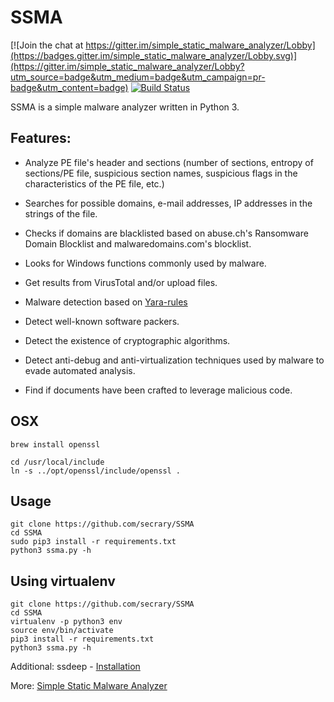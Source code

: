 # SSMA

[![Join the chat at https://gitter.im/simple_static_malware_analyzer/Lobby](https://badges.gitter.im/simple_static_malware_analyzer/Lobby.svg)](https://gitter.im/simple_static_malware_analyzer/Lobby?utm_source=badge&utm_medium=badge&utm_campaign=pr-badge&utm_content=badge)   [![Build Status](https://travis-ci.org/secrary/SSMA.svg?branch=master)](https://travis-ci.org/secrary/SSMA)

SSMA is a simple malware analyzer written in Python 3. 
## Features:
* Analyze PE file's header and sections (number of sections, entropy of sections/PE file, suspicious section names, suspicious flags in the characteristics of the PE file, etc.)

* Searches for possible domains, e-mail addresses, IP addresses in the strings of the file.

* Checks if domains are blacklisted based on abuse.ch's Ransomware Domain Blocklist and malwaredomains.com's blocklist.

* Looks for Windows functions commonly used by malware.

* Get results from VirusTotal and/or upload files.

* Malware detection based on [Yara-rules](https://virustotal.github.io/yara/)

* Detect well-known software packers.

* Detect the existence of cryptographic algorithms.

* Detect anti-debug and anti-virtualization techniques used by malware to evade automated analysis.

* Find if documents have been crafted to leverage malicious code.

## OSX
```
brew install openssl

cd /usr/local/include
ln -s ../opt/openssl/include/openssl .
```
## Usage
```
git clone https://github.com/secrary/SSMA
cd SSMA
sudo pip3 install -r requirements.txt
python3 ssma.py -h
```
## Using virtualenv
```
git clone https://github.com/secrary/SSMA
cd SSMA
virtualenv -p python3 env
source env/bin/activate
pip3 install -r requirements.txt
python3 ssma.py -h
```

Additional:
  ssdeep - [Installation](https://python-ssdeep.readthedocs.io/en/latest/installation.html)

More: [Simple Static Malware Analyzer](https://secrary.com/SSMA)
